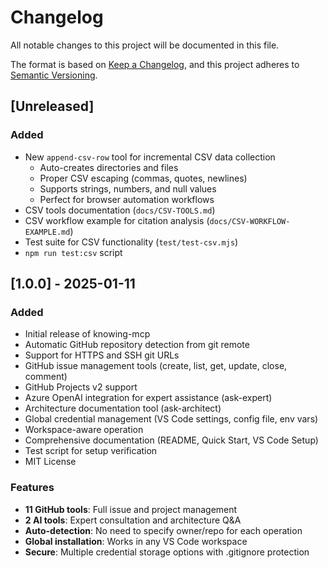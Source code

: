 # Changelog

All notable changes to this project will be documented in this file.

The format is based on [Keep a Changelog](https://keepachangelog.com/en/1.0.0/),
and this project adheres to [Semantic Versioning](https://semver.org/spec/v2.0.0.html).

## [Unreleased]

### Added
- New `append-csv-row` tool for incremental CSV data collection
  - Auto-creates directories and files
  - Proper CSV escaping (commas, quotes, newlines)
  - Supports strings, numbers, and null values
  - Perfect for browser automation workflows
- CSV tools documentation (`docs/CSV-TOOLS.md`)
- CSV workflow example for citation analysis (`docs/CSV-WORKFLOW-EXAMPLE.md`)
- Test suite for CSV functionality (`test/test-csv.mjs`)
- `npm run test:csv` script

## [1.0.0] - 2025-01-11

### Added
- Initial release of knowing-mcp
- Automatic GitHub repository detection from git remote
- Support for HTTPS and SSH git URLs
- GitHub issue management tools (create, list, get, update, close, comment)
- GitHub Projects v2 support
- Azure OpenAI integration for expert assistance (ask-expert)
- Architecture documentation tool (ask-architect)
- Global credential management (VS Code settings, config file, env vars)
- Workspace-aware operation
- Comprehensive documentation (README, Quick Start, VS Code Setup)
- Test script for setup verification
- MIT License

### Features
- **11 GitHub tools**: Full issue and project management
- **2 AI tools**: Expert consultation and architecture Q&A
- **Auto-detection**: No need to specify owner/repo for each operation
- **Global installation**: Works in any VS Code workspace
- **Secure**: Multiple credential storage options with .gitignore protection
